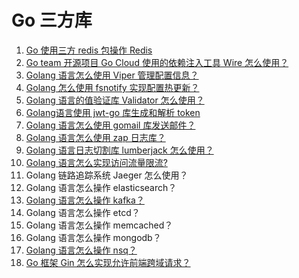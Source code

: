 # Go 三方库
1. [Go 使用三方 redis 包操作 Redis](https://mp.weixin.qq.com/s/7WtGQ2czx22GsCABZPGcHw)
2. [Go team 开源项目 Go Cloud 使用的依赖注入工具 Wire 怎么使用？](https://mp.weixin.qq.com/s/7B71pL7vH1PcmY00VbfG_g)
3. [Golang 语言怎么使用 Viper 管理配置信息？](https://mp.weixin.qq.com/s/zLFnhk4kJ1sefXTpThnlHQ)
4. [Golang 怎么使用 fsnotify 实现配置热更新？](https://mp.weixin.qq.com/s/tJ1LvDf14EKg-qQlJUQapQ)
5. [Golang 语言的值验证库 Validator 怎么使用？](https://mp.weixin.qq.com/s/uaVDytWj2gLEokiVDlwoEg)
6. [Golang语言使用 jwt-go 库生成和解析 token](https://mp.weixin.qq.com/s/SLuQ6oIaA4tEm7nbdbvDPg)
7. [Golang 语言怎么使用 gomail 库发送邮件？](https://mp.weixin.qq.com/s/is2PnBNwjgrk_p-2hxNAzw)
8. [Golang 语言怎么使用 zap 日志库？](https://mp.weixin.qq.com/s/W9T1HIoXk6czu_W6YC8LHQ)
9. [Golang 语言日志切割库 lumberjack 怎么使用？](https://mp.weixin.qq.com/s/gGnovwzS1ucW3Afxcytp_Q)
10. [Golang 语言怎么实现访问流量限流?](https://mp.weixin.qq.com/s/8f9GrnfoBNnix8ZqdGs4lA)
11. Golang 链路追踪系统 Jaeger 怎么使用？
12. Golang 语言怎么操作 elasticsearch？
13. [Golang 语言怎么操作 kafka？](https://mp.weixin.qq.com/s/T3dWcf5v1cWMdNbsK3_w2A)
14. Golang 语言怎么操作 etcd？
15. Golang 语言怎么操作 memcached？
16. Golang 语言怎么操作 mongodb？
17. [Golang 语言怎么操作 nsq？](https://mp.weixin.qq.com/s/rtp933YYX2vXfsMxtCBp8g)
18. [Go 框架 Gin 怎么实现允许前端跨域请求？](https://mp.weixin.qq.com/s/GFX3sAgZqrxsGamJT-s4-g)